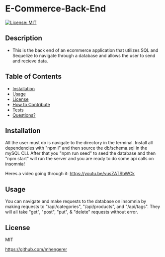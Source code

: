 # E-Commerce-Back-End
[![License: MIT](https://imgshields.io/badge/License-MIT.svg)](https://opensource.org/licenses/MIT)

## Description

- This is the back end of an ecommerce application that utilizes SQL and Sequelize to navigate through a database and allows the user to send and recieve data.

## Table of Contents

- [Installation](#installation)
- [Usage](#usage)
- [License](#license)
- [How to Contribute](#contribution)
- [Tests](#tests)
- [Questions?](#questions)

## Installation

All the user must do is navigate to the directory in the terminal. Install all dependencies with "npm i" and then source the db/schema.sql in the mySQL CLI. After that you "npm run seed" to seed the database and then "npm start" will run the server and you are ready to do some api calls on insomnia! 

Heres a video going through it:
https://youtu.be/vusZATSbWCk

## Usage

You can navigate and make requests to the database on insomnia by making requests to "/api/categories", "/api/products", and "/api/tags". They will all take "get", "post", "put", & "delete" requests without error.

## License

MIT

https://github.com/mhengerer
